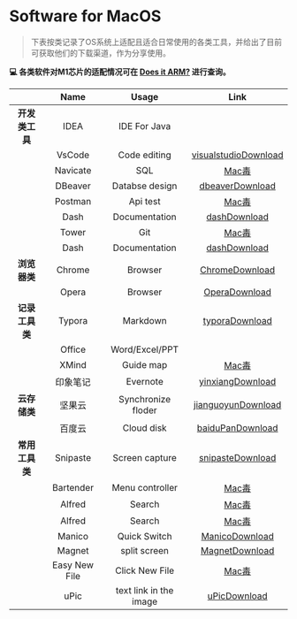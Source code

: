 # Software for MacOS

> 下表按类记录了OS系统上适配且适合日常使用的各类工具，并给出了目前可获取他们的下载渠道，作为分享使用。

**💻 各类软件对M1芯片的适配情况可在 [Does it ARM?](https://doesitarm.com) 进行查询。**

|                |   Name   |       Usage        |                           **Link**                           |
| :------------: | :------: | :----------------: | :----------------------------------------------------------: |
| **开发类工具** |   IDEA   |    IDE For Java    |                  |
|                |  VsCode  |    Code editing    | [visualstudioDownload](https://code.visualstudio.com/Download) |
|                | Navicate |        SQL         |          [Mac毒](https://www.macdo.cn/31910.html)           |
|                | DBeaver  |   Databse design   |            [dbeaverDownload](https://dbeaver.io)             |
|                | Postman  |      Api test      |           [Mac毒](https://www.macdo.cn/31404.html)           |
|                |   Dash   |   Documentation    |           [dashDownload](https://kapeli.com/dash)            |
|                |  Tower   |        Git         |           [Mac毒](https://www.macdo.cn/30558.html)           |
|                |   Dash   |   Documentation    |           [dashDownload](https://kapeli.com/dash)            |
|  **浏览器类**  |  Chrome  |      Browser       |       [ChromeDownload](https://www.google.cn/chrome/)        |
|                |  Opera   |      Browser       |    [OperaDownload](https://www.opera.com/zh-cn/download)     |
| **记录工具类** |  Typora  |      Markdown      |           [typoraDownload](https://www.typora.io)            |
|                |  Office  |   Word/Excel/PPT   |                                                              |
|                |  XMind   |     Guide map      |           [Mac毒](https://www.macdo.cn/32283.html)           |
|                | 印象笔记 |      Evernote      |    [yinxiangDownload](https://www.yinxiang.com/download/)    |
|  **云存储类**  |  坚果云  | Synchronize floder | [jianguoyunDownload](https://www.jianguoyun.com/s/downloads) |
|                |  百度云  |     Cloud disk     |      [baiduPanDownload](https://pan.baidu.com/download)      |
| **常用工具类** | Snipaste |   Screen capture   |         [snipasteDownload](https://www.snipaste.com)         |
|				| Bartender |   Menu controller   |         [Mac毒](https://www.macdo.cn/31889.html)         |
|				| Alfred |	Search | [Mac毒](https://www.macdo.cn/32344.html)	|
|				| Alfred |	Search | [Mac毒](https://www.macdo.cn/32344.html)	|
|	|Manico|	Quick Switch | [ManicoDownload](https://manico.im) |
|	|Magnet|	split screen |	[MagnetDownload](https://www.macdo.cn/30833.html)	|
|	|Easy New File|	Click New File |	[Mac毒](https://www.macdo.cn/32110.html)	|
|	|uPic|	text link in the image |	[uPicDownload](https://www.macdo.cn/25376.html)	|


